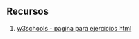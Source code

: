 ## Recursos

1. [w3schools - pagina para ejercicios html](https://www.w3schools.com/html/default.asp)
